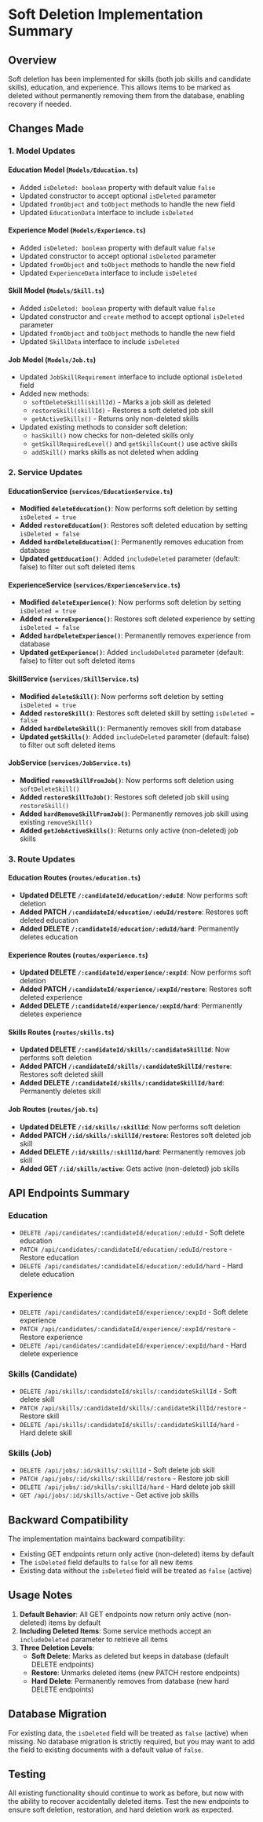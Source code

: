 # Soft Deletion Implementation Summary

## Overview
Soft deletion has been implemented for skills (both job skills and candidate skills), education, and experience. This allows items to be marked as deleted without permanently removing them from the database, enabling recovery if needed.

## Changes Made

### 1. Model Updates

#### Education Model (`Models/Education.ts`)
- Added `isDeleted: boolean` property with default value `false`
- Updated constructor to accept optional `isDeleted` parameter
- Updated `fromObject` and `toObject` methods to handle the new field
- Updated `EducationData` interface to include `isDeleted`

#### Experience Model (`Models/Experience.ts`)
- Added `isDeleted: boolean` property with default value `false`
- Updated constructor to accept optional `isDeleted` parameter
- Updated `fromObject` and `toObject` methods to handle the new field
- Updated `ExperienceData` interface to include `isDeleted`

#### Skill Model (`Models/Skill.ts`)
- Added `isDeleted: boolean` property with default value `false`
- Updated constructor and `create` method to accept optional `isDeleted` parameter
- Updated `fromObject` and `toObject` methods to handle the new field
- Updated `SkillData` interface to include `isDeleted`

#### Job Model (`Models/Job.ts`)
- Updated `JobSkillRequirement` interface to include optional `isDeleted` field
- Added new methods:
  - `softDeleteSkill(skillId)` - Marks a job skill as deleted
  - `restoreSkill(skillId)` - Restores a soft deleted job skill
  - `getActiveSkills()` - Returns only non-deleted skills
- Updated existing methods to consider soft deletion:
  - `hasSkill()` now checks for non-deleted skills only
  - `getSkillRequiredLevel()` and `getSkillsCount()` use active skills
  - `addSkill()` marks skills as not deleted when adding

### 2. Service Updates

#### EducationService (`services/EducationService.ts`)
- **Modified `deleteEducation()`**: Now performs soft deletion by setting `isDeleted = true`
- **Added `restoreEducation()`**: Restores soft deleted education by setting `isDeleted = false`
- **Added `hardDeleteEducation()`**: Permanently removes education from database
- **Updated `getEducation()`**: Added `includeDeleted` parameter (default: false) to filter out soft deleted items

#### ExperienceService (`services/ExperienceService.ts`)
- **Modified `deleteExperience()`**: Now performs soft deletion by setting `isDeleted = true`
- **Added `restoreExperience()`**: Restores soft deleted experience by setting `isDeleted = false`
- **Added `hardDeleteExperience()`**: Permanently removes experience from database
- **Updated `getExperience()`**: Added `includeDeleted` parameter (default: false) to filter out soft deleted items

#### SkillService (`services/SkillService.ts`)
- **Modified `deleteSkill()`**: Now performs soft deletion by setting `isDeleted = true`
- **Added `restoreSkill()`**: Restores soft deleted skill by setting `isDeleted = false`
- **Added `hardDeleteSkill()`**: Permanently removes skill from database
- **Updated `getSkills()`**: Added `includeDeleted` parameter (default: false) to filter out soft deleted items

#### JobService (`services/JobService.ts`)
- **Modified `removeSkillFromJob()`**: Now performs soft deletion using `softDeleteSkill()`
- **Added `restoreSkillToJob()`**: Restores soft deleted job skill using `restoreSkill()`
- **Added `hardRemoveSkillFromJob()`**: Permanently removes job skill using existing `removeSkill()`
- **Added `getJobActiveSkills()`**: Returns only active (non-deleted) job skills

### 3. Route Updates

#### Education Routes (`routes/education.ts`)
- **Updated DELETE `/:candidateId/education/:eduId`**: Now performs soft deletion
- **Added PATCH `/:candidateId/education/:eduId/restore`**: Restores soft deleted education
- **Added DELETE `/:candidateId/education/:eduId/hard`**: Permanently deletes education

#### Experience Routes (`routes/experience.ts`)
- **Updated DELETE `/:candidateId/experience/:expId`**: Now performs soft deletion
- **Added PATCH `/:candidateId/experience/:expId/restore`**: Restores soft deleted experience
- **Added DELETE `/:candidateId/experience/:expId/hard`**: Permanently deletes experience

#### Skills Routes (`routes/skills.ts`)
- **Updated DELETE `/:candidateId/skills/:candidateSkillId`**: Now performs soft deletion
- **Added PATCH `/:candidateId/skills/:candidateSkillId/restore`**: Restores soft deleted skill
- **Added DELETE `/:candidateId/skills/:candidateSkillId/hard`**: Permanently deletes skill

#### Job Routes (`routes/job.ts`)
- **Updated DELETE `/:id/skills/:skillId`**: Now performs soft deletion
- **Added PATCH `/:id/skills/:skillId/restore`**: Restores soft deleted job skill
- **Added DELETE `/:id/skills/:skillId/hard`**: Permanently removes job skill
- **Added GET `/:id/skills/active`**: Gets active (non-deleted) job skills

## API Endpoints Summary

### Education
- `DELETE /api/candidates/:candidateId/education/:eduId` - Soft delete education
- `PATCH /api/candidates/:candidateId/education/:eduId/restore` - Restore education
- `DELETE /api/candidates/:candidateId/education/:eduId/hard` - Hard delete education

### Experience
- `DELETE /api/candidates/:candidateId/experience/:expId` - Soft delete experience
- `PATCH /api/candidates/:candidateId/experience/:expId/restore` - Restore experience
- `DELETE /api/candidates/:candidateId/experience/:expId/hard` - Hard delete experience

### Skills (Candidate)
- `DELETE /api/skills/:candidateId/skills/:candidateSkillId` - Soft delete skill
- `PATCH /api/skills/:candidateId/skills/:candidateSkillId/restore` - Restore skill
- `DELETE /api/skills/:candidateId/skills/:candidateSkillId/hard` - Hard delete skill

### Skills (Job)
- `DELETE /api/jobs/:id/skills/:skillId` - Soft delete job skill
- `PATCH /api/jobs/:id/skills/:skillId/restore` - Restore job skill
- `DELETE /api/jobs/:id/skills/:skillId/hard` - Hard delete job skill
- `GET /api/jobs/:id/skills/active` - Get active job skills

## Backward Compatibility

The implementation maintains backward compatibility:
- Existing GET endpoints return only active (non-deleted) items by default
- The `isDeleted` field defaults to `false` for all new items
- Existing data without the `isDeleted` field will be treated as `false` (active)

## Usage Notes

1. **Default Behavior**: All GET endpoints now return only active (non-deleted) items by default
2. **Including Deleted Items**: Some service methods accept an `includeDeleted` parameter to retrieve all items
3. **Three Deletion Levels**:
   - **Soft Delete**: Marks as deleted but keeps in database (default DELETE endpoints)
   - **Restore**: Unmarks deleted items (new PATCH restore endpoints)
   - **Hard Delete**: Permanently removes from database (new hard DELETE endpoints)

## Database Migration

For existing data, the `isDeleted` field will be treated as `false` (active) when missing. No database migration is strictly required, but you may want to add the field to existing documents with a default value of `false`.

## Testing

All existing functionality should continue to work as before, but now with the ability to recover accidentally deleted items. Test the new endpoints to ensure soft deletion, restoration, and hard deletion work as expected.
